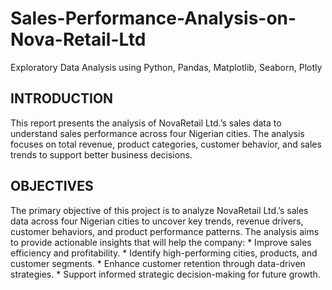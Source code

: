 # Sales-Performance-Analysis-on-Nova-Retail-Ltd
Exploratory Data Analysis using Python, Pandas, Matplotlib, Seaborn, Plotly

## INTRODUCTION
This report presents the analysis of NovaRetail Ltd.’s sales data to understand sales performance across four Nigerian cities.
 The analysis focuses on total revenue, product categories, customer behavior, and sales trends to support better business decisions.

## OBJECTIVES
The primary objective of this project is to analyze NovaRetail Ltd.’s sales data across four Nigerian cities to uncover key trends, revenue drivers, customer behaviors, and product performance patterns. The analysis aims to provide actionable insights that will help the company:
	* Improve sales efficiency and profitability.
	* Identify high-performing cities, products, and customer segments.
	* Enhance customer retention through data-driven strategies.
	* Support informed strategic decision-making for future growth.
